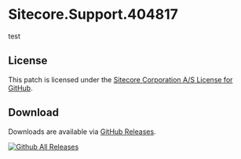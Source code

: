 # Sitecore.Support.404817
test

## License  
This patch is licensed under the [Sitecore Corporation A/S License for GitHub](https://github.com/sitecoresupport/Sitecore.Support.404817/blob/master/LICENSE).  

## Download  
Downloads are available via [GitHub Releases](https://github.com/sitecoresupport/Sitecore.Support.404817/releases).  

[![Github All Releases](https://img.shields.io/github/downloads/SitecoreSupport/Sitecore.Support.404817/total.svg)](https://github.com/SitecoreSupport/Sitecore.Support.404817/releases)
